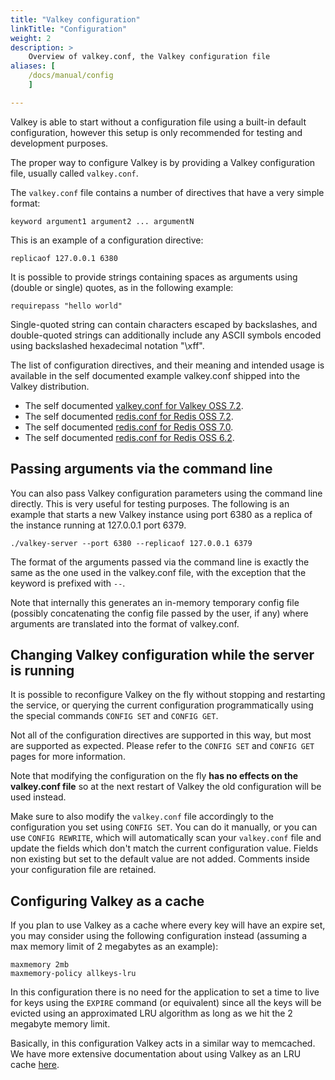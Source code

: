 ```yaml
---
title: "Valkey configuration"
linkTitle: "Configuration"
weight: 2
description: >
    Overview of valkey.conf, the Valkey configuration file
aliases: [
    /docs/manual/config
    ]

---
```


Valkey is able to start without a configuration file using a built-in default
configuration, however this setup is only recommended for testing and
development purposes.

The proper way to configure Valkey is by providing a Valkey configuration file,
usually called `valkey.conf`.

The `valkey.conf` file contains a number of directives that have a very simple
format:

    keyword argument1 argument2 ... argumentN

This is an example of a configuration directive:

    replicaof 127.0.0.1 6380

It is possible to provide strings containing spaces as arguments using
(double or single) quotes, as in the following example:

    requirepass "hello world"

Single-quoted string can contain characters escaped by backslashes, and
double-quoted strings can additionally include any ASCII symbols encoded using
backslashed hexadecimal notation "\\xff".

The list of configuration directives, and their meaning and intended usage
is available in the self documented example valkey.conf shipped into the
Valkey distribution.

* The self documented [valkey.conf for Valkey OSS 7.2](https://raw.githubusercontent.com/valkey/valkey/7.2/valkey.conf).
* The self documented [redis.conf for Redis OSS 7.2](https://raw.githubusercontent.com/redis/redis/7.2/redis.conf).
* The self documented [redis.conf for Redis OSS 7.0](https://raw.githubusercontent.com/redis/redis/7.0/redis.conf).
* The self documented [redis.conf for Redis OSS 6.2](https://raw.githubusercontent.com/redis/redis/6.2/redis.conf).

Passing arguments via the command line
---

You can also pass Valkey configuration parameters
using the command line directly. This is very useful for testing purposes.
The following is an example that starts a new Valkey instance using port 6380
as a replica of the instance running at 127.0.0.1 port 6379.

    ./valkey-server --port 6380 --replicaof 127.0.0.1 6379

The format of the arguments passed via the command line is exactly the same
as the one used in the valkey.conf file, with the exception that the keyword
is prefixed with `--`.

Note that internally this generates an in-memory temporary config file
(possibly concatenating the config file passed by the user, if any) where
arguments are translated into the format of valkey.conf.

Changing Valkey configuration while the server is running
---

It is possible to reconfigure Valkey on the fly without stopping and restarting
the service, or querying the current configuration programmatically using the
special commands `CONFIG SET` and `CONFIG GET`.

Not all of the configuration directives are supported in this way, but most
are supported as expected.
Please refer to the `CONFIG SET` and `CONFIG GET` pages for more information.

Note that modifying the configuration on the fly **has no effects on the
valkey.conf file** so at the next restart of Valkey the old configuration will
be used instead.

Make sure to also modify the `valkey.conf` file accordingly to the configuration
you set using `CONFIG SET`.
You can do it manually, or you can use `CONFIG REWRITE`, which will automatically scan your `valkey.conf` file and update the fields which don't match the current configuration value.
Fields non existing but set to the default value are not added.
Comments inside your configuration file are retained.

Configuring Valkey as a cache
---

If you plan to use Valkey as a cache where every key will have an
expire set, you may consider using the following configuration instead
(assuming a max memory limit of 2 megabytes as an example):

    maxmemory 2mb
    maxmemory-policy allkeys-lru

In this configuration there is no need for the application to set a
time to live for keys using the `EXPIRE` command (or equivalent) since
all the keys will be evicted using an approximated LRU algorithm as long
as we hit the 2 megabyte memory limit.

Basically, in this configuration Valkey acts in a similar way to memcached.
We have more extensive documentation about using Valkey as an LRU cache [here](/topics/lru-cache).
